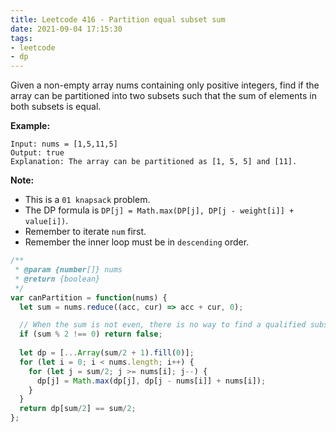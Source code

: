 ```yaml
---
title: Leetcode 416 - Partition equal subset sum
date: 2021-09-04 17:15:30
tags:
- leetcode
- dp
---
```

Given a non-empty array nums containing only positive integers, find if the array can be partitioned into two subsets such that the sum of elements in both subsets is equal.

**Example:**
```
Input: nums = [1,5,11,5]
Output: true
Explanation: The array can be partitioned as [1, 5, 5] and [11].
```
**Note:**
- This is a `01 knapsack` problem.
- The DP formula is `DP[j] = Math.max(DP[j], DP[j - weight[i]] + value[i])`.
- Remember to iterate `num` first.
- Remember the inner loop must be in `descending` order.

```javascript
/**
 * @param {number[]} nums
 * @return {boolean}
 */
var canPartition = function(nums) {
  let sum = nums.reduce((acc, cur) => acc + cur, 0);

  // When the sum is not even, there is no way to find a qualified subset.
  if (sum % 2 !== 0) return false;
  
  let dp = [...Array(sum/2 + 1).fill(0)];
  for (let i = 0; i < nums.length; i++) {
    for (let j = sum/2; j >= nums[i]; j--) {
      dp[j] = Math.max(dp[j], dp[j - nums[i]] + nums[i]);
    }
  }
  return dp[sum/2] == sum/2;
};
```
